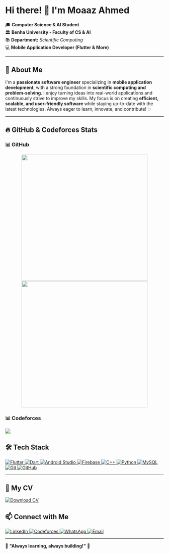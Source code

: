 # Hi there! 👋 I'm Moaaz Ahmed 

🎓 **Computer Science & AI Student**  
🏛 **Benha University - Faculty of CS & AI**  
📚 **Department:** *Scientific Computing*  
💻 **Mobile Application Developer (Flutter & More)**  

---

## 🚀 About Me
I'm a **passionate software engineer** specializing in **mobile application development**, with a strong foundation in **scientific computing and problem-solving**. I enjoy turning ideas into real-world applications and continuously strive to improve my skills. My focus is on creating **efficient, scalable, and user-friendly software** while staying up-to-date with the latest technologies. Always eager to learn, innovate, and contribute! ✨

---

## 🔥 GitHub & Codeforces Stats


### 📊 GitHub 
<p align="center">
  <img src="https://github-readme-stats.vercel.app/api?username=moaaz313&show_icons=true&" width="400px"/>
  <img src="https://github-readme-streak-stats.herokuapp.com/?user=moaaz313 &" width="400px"/>
</p>

### 📊 Codeforces 
<p align="left">
  <img src="https://codeforces-readme-stats.vercel.app/api/card?username=moazahmed313"/>
</p>


## 🛠️ Tech Stack

<p align="left">
  <a href="https://flutter.dev" target="_blank">
    <img src="https://skillicons.dev/icons?i=flutter" alt="Flutter" />
  </a>
  <a href="https://dart.dev" target="_blank">
    <img src="https://skillicons.dev/icons?i=dart" alt="Dart" />
  </a>
  <a href="https://developer.android.com/studio" target="_blank">
    <img src="https://skillicons.dev/icons?i=androidstudio" alt="Android Studio" />
  </a>
  <a href="https://firebase.google.com" target="_blank">
    <img src="https://skillicons.dev/icons?i=firebase" alt="Firebase" />
  </a>
  <a href="https://isocpp.org" target="_blank">
    <img src="https://skillicons.dev/icons?i=cpp" alt="C++" />
  </a>
  <a href="https://www.python.org" target="_blank">
    <img src="https://skillicons.dev/icons?i=python" alt="Python" />
  </a>
  <a href="https://www.mysql.com" target="_blank">
    <img src="https://skillicons.dev/icons?i=mysql" alt="MySQL" />
  </a>
  <a href="https://git-scm.com" target="_blank">
    <img src="https://skillicons.dev/icons?i=git" alt="Git" />
  </a>
  <a href="https://github.com" target="_blank">
    <img src="https://skillicons.dev/icons?i=github" alt="GitHub" />
  </a>
</p>


---
## 📄 My CV
<p align="left">
  <a href="https://drive.google.com/file/d/1tsA6ntIgfxWMkvDhMghjo8gmP841f6pd/view?usp=sharing">
    <img src="https://img.shields.io/badge/Download_CV-4285F4?logo=google-drive&logoColor=white&style=for-the-badge" alt="Download CV" />
  </a>
</p>


## 📫 Connect with Me
<p align="left">
  <a href="https://www.linkedin.com/in/moaaz-ahmed-a0a060265/">
    <img src="https://img.shields.io/badge/LinkedIn-0077B5?logo=linkedin&logoColor=white&style=for-the-badge" alt="LinkedIn" />
  </a>
  <a href="https://codeforces.com/profile/moazahmed313">
    <img src="https://img.shields.io/badge/Codeforces-1F8ACB?logo=codeforces&logoColor=white&style=for-the-badge" alt="Codeforces" />
  </a>
  <a href="https://wa.me/201141494859">
    <img src="https://img.shields.io/badge/WhatsApp-25D366?logo=whatsapp&logoColor=white&style=for-the-badge" alt="WhatsApp" />
  </a>
  <a href="mailto:moazahmed393@gmail.com">
    <img src="https://img.shields.io/badge/Email-D14836?logo=gmail&logoColor=white&style=for-the-badge" alt="Email" />
  </a>
</p>

---

🌟 **"Always learning, always building!"** 🚀
